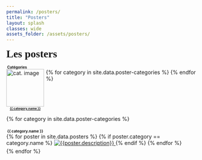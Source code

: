 ```yaml
---
permalink: /posters/
title: "Posters"
layout: splash
classes: wide
assets_folder: /assets/posters/
---
```


<div>
  <span style="font-size:2em;font-family: 'Dancing Script', cursive;font-weight: bold;">Les posters</span>

</div>

<span style="font-size:0.7em;font-weight: bold;"><i class="fas fa-fw fa-tags" aria-hidden="true"></i>&nbsp;Catégories</span>
<div style="margin-top: -15px">
  {% for category in site.data.poster-categories %}
    <div style="float:left;margin-right: 5px">
      <a href="#{{ category.name }}"><img width="100" height="100" src="{{site.baseurl}}/assets/images/authors/{{ category.image }}" alt="cat. image"></a>
      <br>
      <div style="width: 100;text-align: center">
        <span style="font-size:0.6em;font-weight: bold"><a href="#{{ category.name }}">{{ category.name }}</a></span>
      </div>
    </div>
  {% endfor %}
</div>

<div style="clear:left">
</div>

{% for category in site.data.poster-categories %}
  <div style="float:left;margin-top: 5px">
    <a name="{{ category.name }}"></a>
    <span style="font-size:0.7em;font-weight: bold;"><i class="fas fa-fw fa-tags" aria-hidden="true"></i>&nbsp;{{ category.name }}</span>
  </div>
  
  <div style="float:left;margin-right: 5px;margin-bottom: 5px">
    {% for poster in site.data.posters %}
      {% if poster.category == category.name %}
            <a href="{{site.baseurl}}{{page.assets_folder}}{{poster.image}}" target="_blank" class=".btn .btn--success .btn--large">
              <img src="{{site.baseurl}}{{page.assets_folder}}{{poster.thumbnail}}" alt="{{poster.description}}">
            </a>
          <!-- w300 A4 -->
      {% endif %}
    {% endfor %}
  </div>

  <div style="clear:left">
  </div>
{% endfor %}
